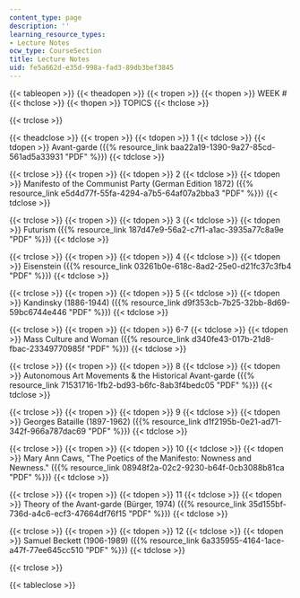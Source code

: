 ```yaml
---
content_type: page
description: ''
learning_resource_types:
- Lecture Notes
ocw_type: CourseSection
title: Lecture Notes
uid: fe5a662d-e35d-998a-fad3-89db3bef3845
---
```


{{< tableopen >}}
{{< theadopen >}}
{{< tropen >}}
{{< thopen >}}
WEEK #
{{< thclose >}}
{{< thopen >}}
TOPICS
{{< thclose >}}

{{< trclose >}}

{{< theadclose >}}
{{< tropen >}}
{{< tdopen >}}
1
{{< tdclose >}}
{{< tdopen >}}
Avant-garde ({{% resource_link baa22a19-1390-9a27-85cd-561ad5a33931 "PDF" %}})
{{< tdclose >}}

{{< trclose >}}
{{< tropen >}}
{{< tdopen >}}
2
{{< tdclose >}}
{{< tdopen >}}
Manifesto of the Communist Party (German Edition 1872) ({{% resource_link e5d4d77f-55fa-4294-a7b5-64af07a2bba3 "PDF" %}})
{{< tdclose >}}

{{< trclose >}}
{{< tropen >}}
{{< tdopen >}}
3
{{< tdclose >}}
{{< tdopen >}}
Futurism ({{% resource_link 187d47e9-56a2-c7f1-a1ac-3935a77c8a9e "PDF" %}})
{{< tdclose >}}

{{< trclose >}}
{{< tropen >}}
{{< tdopen >}}
4
{{< tdclose >}}
{{< tdopen >}}
Eisenstein ({{% resource_link 03261b0e-618c-8ad2-25e0-d21fc37c3fb4 "PDF" %}})
{{< tdclose >}}

{{< trclose >}}
{{< tropen >}}
{{< tdopen >}}
5
{{< tdclose >}}
{{< tdopen >}}
Kandinsky (1886-1944) ({{% resource_link d9f353cb-7b25-32bb-8d69-59bc6744e446 "PDF" %}})
{{< tdclose >}}

{{< trclose >}}
{{< tropen >}}
{{< tdopen >}}
6-7
{{< tdclose >}}
{{< tdopen >}}
Mass Culture and Woman ({{% resource_link d340fe43-017b-21d8-fbac-23349770985f "PDF" %}})
{{< tdclose >}}

{{< trclose >}}
{{< tropen >}}
{{< tdopen >}}
8
{{< tdclose >}}
{{< tdopen >}}
Autonomous Art Movements & the Historical Avant-garde ({{% resource_link 71531716-1fb2-bd93-b6fc-8ab3f4bedc05 "PDF" %}})
{{< tdclose >}}

{{< trclose >}}
{{< tropen >}}
{{< tdopen >}}
9
{{< tdclose >}}
{{< tdopen >}}
Georges Bataille (1897-1962) ({{% resource_link d1f2195b-0e21-ad71-342f-966a787dac69 "PDF" %}})
{{< tdclose >}}

{{< trclose >}}
{{< tropen >}}
{{< tdopen >}}
10
{{< tdclose >}}
{{< tdopen >}}
Mary Ann Caws, "The Poetics of the Manifesto: Nowness and Newness." ({{% resource_link 08948f2a-02c2-9230-b64f-0cb3088b81ca "PDF" %}})
{{< tdclose >}}

{{< trclose >}}
{{< tropen >}}
{{< tdopen >}}
11
{{< tdclose >}}
{{< tdopen >}}
Theory of the Avant-garde (Bürger, 1974) ({{% resource_link 35d155bf-736d-a4c6-ecf3-47664df76f15 "PDF" %}})
{{< tdclose >}}

{{< trclose >}}
{{< tropen >}}
{{< tdopen >}}
12
{{< tdclose >}}
{{< tdopen >}}
Samuel Beckett (1906-1989) ({{% resource_link 6a335955-4164-1ace-a47f-77ee645cc510 "PDF" %}})
{{< tdclose >}}

{{< trclose >}}

{{< tableclose >}}